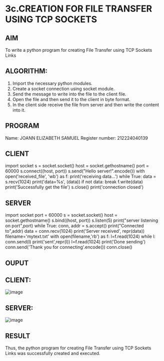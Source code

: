 # 3c.CREATION FOR FILE TRANSFER USING TCP SOCKETS
## AIM
To write a python program for creating File Transfer using TCP Sockets Links
## ALGORITHM:
1. Import the necessary python modules.
2. Create a socket connection using socket module.
3. Send the message to write into the file to the client file.
4. Open the file and then send it to the client in byte format.
5. In the client side receive the file from server and then write the content into it.
## PROGRAM
Name: JOANN ELIZABETH SAMUEL
Register number: 212224040139

## CLIENT
import socket
s = socket.socket()
host = socket.gethostname()
port = 60000
s.connect((host, port))
s.send("Hello server!".encode())
with open('received_file', 'wb') as f:
   print('receiving data...')
   while True:
      data = s.recv(1024)
      print('data=%s', (data))
      if not data:
        break
      f.write(data)
print('Successfully get the file')
s.close()
print('connection closed')

## SERVER

import socket 
port = 60000 
s = socket.socket() 
host = socket.gethostname() 
s.bind((host, port)) 
s.listen(5) 
print("server listening on port",port)
while True:
  conn, addr = s.accept()
  print("Connected to",addr) 
  data = conn.recv(1024)
  print('Server received', repr(data))
  filename='mytext.txt'
  with open(filename,'rb') as f:
     l=f.read(1024)
     while l:
         conn.send(l)
         print('sent',repr(l))
         l=f.read(1024)
  print('Done sending')
  conn.send('Thank you for connecting'.encode())
  conn.close()
## OUPUT

## CLIENT:
![image](https://github.com/user-attachments/assets/87dba2a8-05cf-4833-b6df-d106d54844d6)

## SERVER:
![image](https://github.com/user-attachments/assets/c233d3f8-5bc3-45f7-9167-ea983ef18922)


## RESULT
Thus, the python program for creating File Transfer using TCP Sockets Links was 
successfully created and executed.
